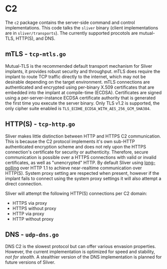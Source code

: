 C2
===

The `c2` package contains the server-side command and control implementations. This code talks the `sliver` binary (client implementations are in `sliver/transports`). The currently supported procotols are mutual-TLS, HTTP(S), and DNS.

## mTLS - `tcp-mtls.go`

Mutual-TLS is the recommended default transport mechanism for Sliver implants, it provides robust security and throughput. mTLS does require the implant to route TCP traffic directly to the internet, which may not be desirable depending on the target environment. mTLS connections are authenticated and encrypted using per-binary X.509 certificates that are embedded into the implant at compile-time (ECDSA). Certificates are signed using a per-server-instance ECDSA certificate authority that is generated the first time you execute the server binary. Only TLS v1.2 is supported, the only cipher suite enabled is `TLS_ECDHE_ECDSA_WITH_AES_256_GCM_SHA384`.

## HTTP(S) - `tcp-http.go`

Sliver makes little distinction between HTTP and HTTPS C2 communication. This is because the C2 protocol implements it's own sub-HTTP authenticated encryption scheme and does not rely upon the HTTPS connection's certificate for security or authenticity. Therefore, secure communication is possible over a HTTPS connections with valid or invalid certificates, as well as "unencrypted" HTTP. By default Sliver using [long-polling](https/en.wikipedia.org/wiki/Push_technology#Long_polling) over HTTP 1.1 to achieve near-realtime communication over HTTP(S). System proxy setting are respected when present, however if the implant fails to connect using the system proxy settings it will also attempt a direct connection.

Sliver will attempt the following HTTP(S) connections per C2 domain:
 * HTTPS via proxy
 * HTTPS without proxy
 * HTTP via proxy
 * HTTP without proxy

## DNS - `udp-dns.go`

DNS C2 is the slowest protocol but can offer various envasion properties. However, the current implementation is optimized for speed and stability, _not for stealth_. A stealthier version of the DNS implementation is planned for future versions of Sliver.